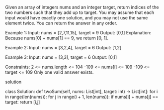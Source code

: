 Given an array of integers nums and an integer target, return indices of the two numbers such that they add up to target.
You may assume that each input would have exactly one solution, and you may not use the same element twice.
You can return the answer in any order.

Example 1:
Input: nums = [2,7,11,15], target = 9
Output: [0,1]
Explanation: Because nums[0] + nums[1] == 9, we return [0, 1].

Example 2:
Input: nums = [3,2,4], target = 6
Output: [1,2]

Example 3:
Input: nums = [3,3], target = 6
Output: [0,1]
 
Constraints:
2 <= nums.length <= 104
-109 <= nums[i] <= 109
-109 <= target <= 109
Only one valid answer exists.


solution

 class Solution:
     def twoSum(self, nums: List[int], target: int) -> List[int]:
         for i in range(len(nums)):
             for j in range(i + 1, len(nums)):
                 if nums[i] + nums[j] == target:
                     return [i,j]
